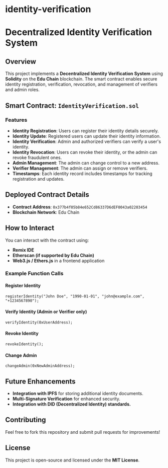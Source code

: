 # identity-verification
# Decentralized Identity Verification System

## Overview
This project implements a **Decentralized Identity Verification System** using **Solidity** on the **Edu Chain** blockchain. The smart contract enables secure identity registration, verification, revocation, and management of verifiers and admin roles.

## Smart Contract: `IdentityVerification.sol`
### **Features**
- **Identity Registration**: Users can register their identity details securely.
- **Identity Update**: Registered users can update their identity information.
- **Identity Verification**: Admin and authorized verifiers can verify a user's identity.
- **Identity Revocation**: Users can revoke their identity, or the admin can revoke fraudulent ones.
- **Admin Management**: The admin can change control to a new address.
- **Verifier Management**: The admin can assign or remove verifiers.
- **Timestamps**: Each identity record includes timestamps for tracking registration and updates.

## **Deployed Contract Details**
- **Contract Address**: `0x377b4f05b84e652Cd86337D6dEF0043a02203454`
- **Blockchain Network**: Edu Chain

## **How to Interact**
You can interact with the contract using:
- **Remix IDE**
- **Etherscan (if supported by Edu Chain)**
- **Web3.js / Ethers.js** in a frontend application

### **Example Function Calls**
#### **Register Identity**
```solidity
registerIdentity("John Doe", "1990-01-01", "john@example.com", "+1234567890");
```
#### **Verify Identity** (Admin or Verifier only)
```solidity
verifyIdentity(0xUserAddress);
```
#### **Revoke Identity**
```solidity
revokeIdentity();
```
#### **Change Admin**
```solidity
changeAdmin(0xNewAdminAddress);
```

## **Future Enhancements**
- **Integration with IPFS** for storing additional identity documents.
- **Multi-Signature Verification** for enhanced security.
- **Integration with DID (Decentralized Identity) standards.**

## **Contributing**
Feel free to fork this repository and submit pull requests for improvements!

## **License**
This project is open-source and licensed under the **MIT License**.

